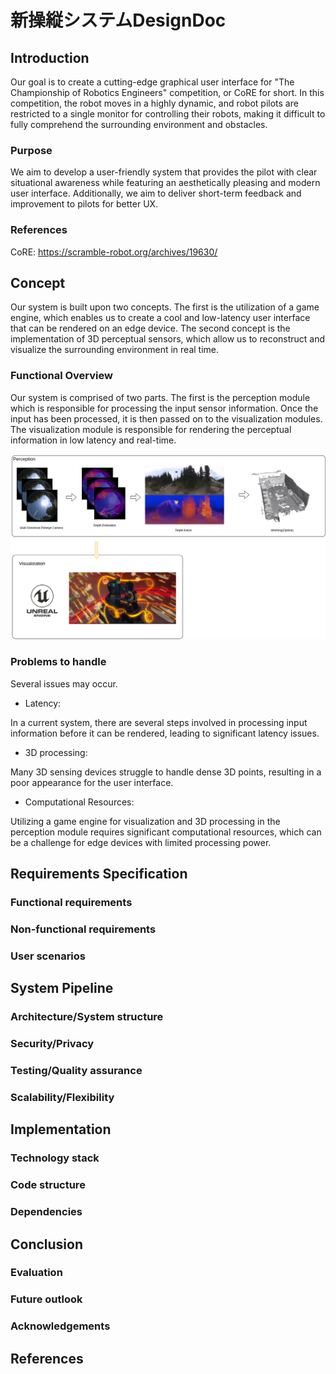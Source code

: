# 新操縦システムDesignDoc

## Introduction
Our goal is to create a cutting-edge graphical user interface for "The Championship of Robotics Engineers" competition, or CoRE for short.
In this competition, the robot moves in a highly dynamic, and robot pilots are restricted to a single monitor for controlling their robots, making it difficult to fully comprehend the surrounding environment and obstacles.

### Purpose
We aim to develop a user-friendly system that provides the pilot with clear situational awareness while featuring an aesthetically pleasing and modern user interface.
Additionally, we aim to deliver short-term feedback and improvement to pilots for better UX.

### References
CoRE: https://scramble-robot.org/archives/19630/

## Concept
Our system is built upon two concepts.
The first is the utilization of a game engine, which enables us to create a cool and low-latency user interface that can be rendered on an edge device.
The second concept is the implementation of 3D perceptual sensors, which allow us to reconstruct and visualize the surrounding environment in real time.


### Functional Overview
Our system is comprised of two parts. The first is the perception module which is responsible for processing the input sensor information. Once the input has been processed, it is then passed on to the visualization modules.
The visualization module is responsible for rendering the perceptual information in low latency and real-time.

![system pipeline](img/system_pipeline.drawio.png)

### Problems to handle
Several issues may occur.

- Latency:

In a current system, there are several steps involved in processing input information before it can be rendered, leading to significant latency issues.

- 3D processing:

Many 3D sensing devices struggle to handle dense 3D points, resulting in a poor appearance for the user interface.

- Computational Resources:

Utilizing a game engine for visualization and 3D processing in the perception module requires significant computational resources, which can be a challenge for edge devices with limited processing power.



## Requirements Specification

### Functional requirements
### Non-functional requirements
### User scenarios

## System Pipeline

### Architecture/System structure
### Security/Privacy
### Testing/Quality assurance
### Scalability/Flexibility

## Implementation

### Technology stack
### Code structure
### Dependencies

## Conclusion

### Evaluation
### Future outlook
### Acknowledgements


## References